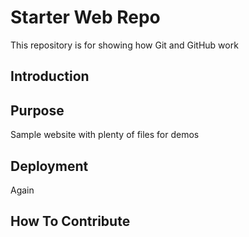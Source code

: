 # Starter Web Repo

This repository is for showing how Git and GitHub work

## Introduction

## Purpose

Sample website with plenty of files for demos

## Deployment

Again

## How To Contribute
